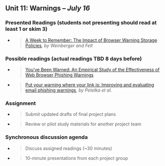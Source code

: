 ## Unit 11: Warnings – *July 16*

### Presented Readings (students not presenting should read at least 1 or skim 3)

- > [<span class="underline">A Week to Remember: The Impact of Browser
    > Warning Storage
    > Policies</span>](https://www.usenix.org/system/files/conference/soups2016/soups2016-paper-weinberger.pdf)*,
    > by Weinberger and Felt*


### Possible readings (actual readings TBD 8 days before)

  - > [<span class="underline">You’ve Been Warned: An Empirical Study of
    > the Effectiveness of Web Browser Phishing
    > Warnings</span>](http://www.guanotronic.com/~serge/papers/warned.pdf)

  - > [<span class="underline">Put your warning where your link is:
    > Improving and evaluating email phishing
    > warnings</span>](https://dl.acm.org/doi/pdf/10.1145/3290605.3300748)*,
    > by Petelka et al.*

### Assignment

  - > Submit updated drafts of final project plans

  - > Review or pilot study materials for another project team

### Synchronous discussion agenda

  - > Discuss assigned readings (\~30 minutes)

  - > 10-minute presentations from each project group
